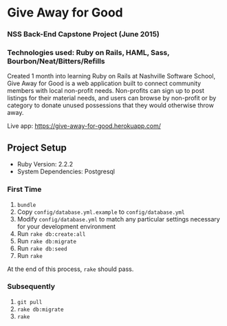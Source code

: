 # Give Away for Good
### NSS Back-End Capstone Project (June 2015)
### Technologies used: Ruby on Rails, HAML, Sass, Bourbon/Neat/Bitters/Refills

Created 1 month into learning Ruby on Rails at Nashville Software School, Give Away for Good is a web application built to connect community members with local non-profit needs. Non-profits can sign up to post listings for their material needs, and users can browse by non-profit or by category to donate unused possessions that they would otherwise throw away.

Live app: https://give-away-for-good.herokuapp.com/

## Project Setup

* Ruby Version: 2.2.2
* System Dependencies: Postgresql

### First Time

1. `bundle`
2. Copy `config/database.yml.example` to `config/database.yml`
3. Modify `config/database.yml` to match any particular settings necessary for your development environment
4. Run `rake db:create:all`
5. Run `rake db:migrate`
5. Run `rake db:seed`
6. Run `rake`

At the end of this process, `rake` should pass.

### Subsequently

1. `git pull`
2. `rake db:migrate`
3. `rake`
